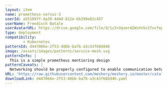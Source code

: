 ```yaml
---
layout: item
name: prometheus-versus-3
userId: a551897f-da39-4d4d-812e-6b299e82c457
userName: Freedisch Batale
userAvatarURL: https://drive.google.com/file/d/1z3rUqsmrAIWuVn5v1fxcfepXL7JkQT_0/view?usp=drive_link
type: deployment
compatibility: 
        - Kubernetes
patternId: d447066e-2f53-48bb-ba7b-a3c43f68dd46
image: /assets/images/patterns/service-mesh.svg
patternInfo: |
  This is a simple prometheus montioring design
patternCaveats: |
  Networking should be properly configured to enable communication between the frontend and backend components of the app.
URL: 'https://raw.githubusercontent.com/meshery/meshery.io/master/catalog/d447066e-2f53-48bb-ba7b-a3c43f68dd46.yaml'
downloadLink: d447066e-2f53-48bb-ba7b-a3c43f68dd46.yaml
---
```

